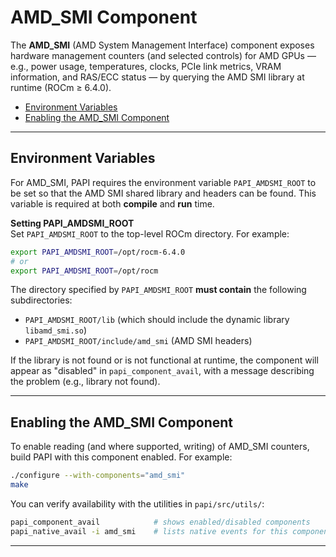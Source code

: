 # AMD_SMI Component

The **AMD_SMI** (AMD System Management Interface) component exposes hardware
management counters (and selected controls) for AMD GPUs — e.g., power usage,
temperatures, clocks, PCIe link metrics, VRAM information, and RAS/ECC status —
by querying the AMD SMI library at runtime (ROCm ≥ 6.4.0).

- [Environment Variables](#environment-variables)
- [Enabling the AMD_SMI Component](#enabling-the-amd_smi-component)

---

## Environment Variables

For AMD_SMI, PAPI requires the environment variable `PAPI_AMDSMI_ROOT` to be set
so that the AMD SMI shared library and headers can be found. This variable is
required at both **compile** and **run** time.

**Setting PAPI_AMDSMI_ROOT**  
Set `PAPI_AMDSMI_ROOT` to the top-level ROCm directory. For example:

   ```bash
   export PAPI_AMDSMI_ROOT=/opt/rocm-6.4.0
   # or
   export PAPI_AMDSMI_ROOT=/opt/rocm
   ```

The directory specified by `PAPI_AMDSMI_ROOT` **must contain** the following
subdirectories:

- `PAPI_AMDSMI_ROOT/lib` (which should include the dynamic library `libamd_smi.so`)
- `PAPI_AMDSMI_ROOT/include/amd_smi` (AMD SMI headers)

If the library is not found or is not functional at runtime, the component will
appear as "disabled" in `papi_component_avail`, with a message describing the
problem (e.g., library not found).

---

## Enabling the AMD_SMI Component

To enable reading (and where supported, writing) of AMD_SMI counters, build
PAPI with this component enabled. For example:

```bash
./configure --with-components="amd_smi"
make
```

You can verify availability with the utilities in `papi/src/utils/`:

```bash
papi_component_avail            # shows enabled/disabled components
papi_native_avail -i amd_smi    # lists native events for this component
```

---

